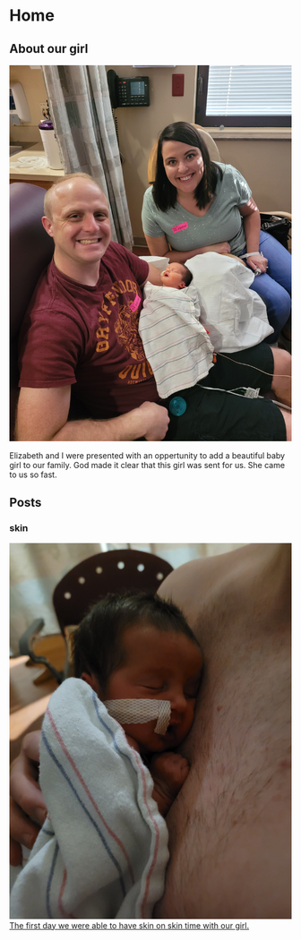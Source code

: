 # Home

## About our girl

![Image](/images/April-13-2022/20220413_172133.jpg)

Elizabeth and I were presented with an oppertunity to add a beautiful baby girl to our family. God made it clear that this girl was sent for us. She came to us so fast.



## Posts

### skin
[![baby on chest](/images/April-14-2022/skin.jpg)](/_posts/skin)
[The first day we were able to have skin on skin time with our girl.](/_posts/skin)


